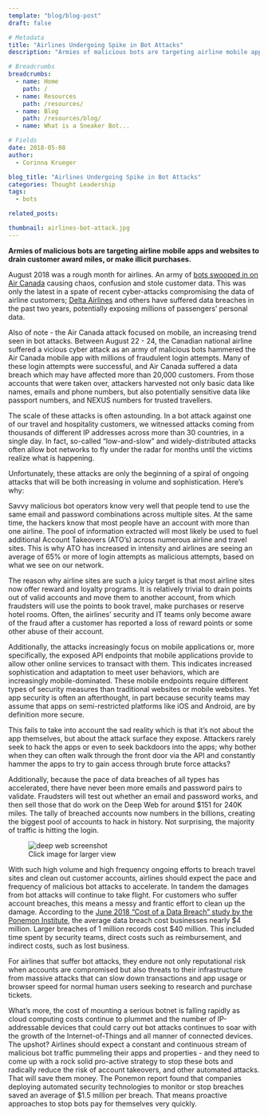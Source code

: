 ```yaml
---
template: "blog/blog-post"
draft: false

# Metadata
title: "Airlines Undergoing Spike in Bot Attacks"
description: "Armies of malicious bots are targeting airline mobile apps and websites to drain customer award miles, or make illicit purchases."

# Breadcrumbs
breadcrumbs:
  - name: Home
    path: /
  - name: Resources
    path: /resources/
  - name: Blog
    path: /resources/blog/
  - name: What is a Sneaker Bot...

# Fields
date: 2018-05-08
author:
  - Corinna Krueger

blog_title: "Airlines Undergoing Spike in Bot Attacks"
categories: Thought Leadership
tags:
  - bots

related_posts:

thumbnail: airlines-bot-attack.jpg
---
```


**Armies of malicious bots are targeting airline mobile apps and websites to drain customer award miles, or make illicit purchases.**

August 2018 was a rough month for airlines. An army of [bots swooped in on Air Canada](https://www.bankinfosecurity.com/air-canada-attack-exposed-data-on-20000-mobile-app-users-a-11441) causing chaos, confusion and stole customer data. This was only the latest in a spate of recent cyber-attacks compromising the data of airline customers; [Delta Airlines](https://www.fastcompany.com/40554759/delta-air-lines-just-revealed-a-serious-data-breach-heres-what-you-should-do-next) and others have suffered data breaches in the past two years, potentially exposing millions of passengers’ personal data.

Also of note - the Air Canada attack focused on mobile, an increasing trend seen in bot attacks. Between August 22 - 24, the Canadian national airline suffered a vicious cyber attack as an army of malicious bots hammered the Air Canada mobile app with millions of fraudulent login attempts. Many of these login attempts were successful, and Air Canada suffered a data breach which may have affected more than 20,000 customers. From those accounts that were taken over, attackers harvested not only basic data like names, emails and phone numbers, but also potentially sensitive data like passport numbers, and NEXUS numbers for trusted travellers.

The scale of these attacks is often astounding. In a bot attack against one of our travel and hospitality customers, we witnessed attacks coming from thousands of different IP addresses across more than 30 countries, in a single day. In fact, so-called “low-and-slow” and widely-distributed attacks often allow bot networks to fly under the radar for months until the victims realize what is happening.

Unfortunately, these attacks are only the beginning of a spiral of ongoing attacks that will be both increasing in volume and sophistication. Here’s why:

Savvy malicious bot operators know very well that people tend to use the same email and password combinations across multiple sites. At the same time, the hackers know that most people have an account with more than one airline. The pool of information extracted will most likely be used to fuel additional Account Takeovers (ATO’s) across numerous airline and travel sites. This is why ATO has increased in intensity and airlines are seeing an average of 65% or more of login attempts as malicious attempts, based on what we see on our network.

The reason why airline sites are such a juicy target is that most airline sites now offer reward and loyalty programs. It is relatively trivial to drain points out of valid accounts and move them to another account, from which fraudsters will use the points to book travel, make purchases or reserve hotel rooms. Often, the airlines’ security and IT teams only become aware of the fraud after a customer has reported a loss of reward points or some other abuse of their account.

Additionally, the attacks increasingly focus on mobile applications or, more specifically, the exposed API endpoints that mobile applications provide to allow other online services to transact with them. This indicates increased sophistication and adaptation to meet user behaviors, which are increasingly mobile-dominated. These mobile endpoints require different types of security measures than traditional websites or mobile websites. Yet app security is often an afterthought, in part because security teams may assume that apps on semi-restricted platforms like iOS and Android, are by definition more secure.

This fails to take into account the sad reality which is that it’s not about the app themselves, but about the attack surface they expose. Attackers rarely seek to hack the apps or even to seek backdoors into the apps; why bother when they can often walk through the front door via the API and constantly hammer the apps to try to gain access through brute force attacks?

Additionally, because the pace of data breaches of all types has accelerated, there have never been more emails and password pairs to validate. Fraudsters will test out whether an email and password works, and then sell those that do work on the Deep Web for around \$151 for 240K miles. The tally of breached accounts now numbers in the billions, creating the biggest pool of accounts to hack in history. Not surprising, the majority of traffic is hitting the login.

<figure class="blog-post-image is-larger">
    <img class="has-dropshadow" src="/assets/images/blog/deepweb-screenshot.jpg" alt="deep web screenshot">
    <figcaption>Click image for larger view</figcaption>
</figure>

With such high volume and high frequency ongoing efforts to breach travel sites and clean out customer accounts, airlines should expect the pace and frequency of malicious bot attacks to accelerate. In tandem the damages from bot attacks will continue to take flight. For customers who suffer account breaches, this means a messy and frantic effort to clean up the damage. According to the [June 2018 “Cost of a Data Breach” study by the Ponemon Institute](https://newsroom.ibm.com/2018-07-10-IBM-Study-Hidden-Costs-of-Data-Breaches-Increase-Expenses-for-Businesses), the average data breach cost businesses nearly $4 million. Larger breaches of 1 million records cost $40 million. This included time spent by security teams, direct costs such as reimbursement, and indirect costs, such as lost business.

For airlines that suffer bot attacks, they endure not only reputational risk when accounts are compromised but also threats to their infrastructure from massive attacks that can slow down transactions and app usage or browser speed for normal human users seeking to research and purchase tickets.

What’s more, the cost of mounting a serious botnet is falling rapidly as cloud computing costs continue to plummet and the number of IP-addressable devices that could carry out bot attacks continues to soar with the growth of the Internet-of-Things and all manner of connected devices. The upshot? Airlines should expect a constant and continuous stream of malicious bot traffic pummeling their apps and properties - and they need to come up with a rock solid pro-active strategy to stop these bots and radically reduce the risk of account takeovers, and other automated attacks. That will save them money. The Ponemon report found that companies deploying automated security technologies to monitor or stop breaches saved an average of \$1.5 million per breach. That means proactive approaches to stop bots pay for themselves very quickly.
